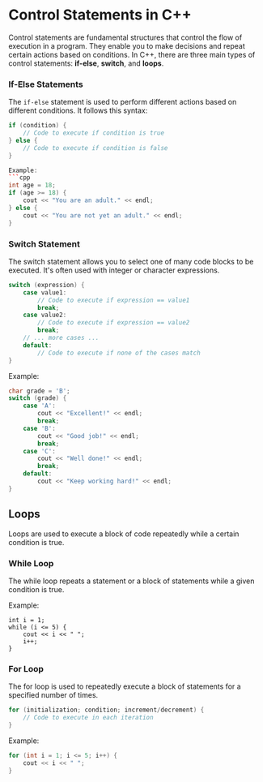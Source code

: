 # Control Statements in C++

Control statements are fundamental structures that control the flow of execution in a program. They enable you to make decisions and repeat certain actions based on conditions. In C++, there are three main types of control statements: **if-else**, **switch**, and **loops**.

### If-Else Statements

The `if-else` statement is used to perform different actions based on different conditions. It follows this syntax:

```cpp
if (condition) {
    // Code to execute if condition is true
} else {
    // Code to execute if condition is false
}

Example:
```cpp
int age = 18;
if (age >= 18) {
    cout << "You are an adult." << endl;
} else {
    cout << "You are not yet an adult." << endl;
}
```

### Switch Statement

The switch statement allows you to select one of many code blocks to be executed. It's often used with integer or character expressions.

```cpp
switch (expression) {
    case value1:
        // Code to execute if expression == value1
        break;
    case value2:
        // Code to execute if expression == value2
        break;
    // ... more cases ...
    default:
        // Code to execute if none of the cases match
}
```
Example:
```cpp
char grade = 'B';
switch (grade) {
    case 'A':
        cout << "Excellent!" << endl;
        break;
    case 'B':
        cout << "Good job!" << endl;
        break;
    case 'C':
        cout << "Well done!" << endl;
        break;
    default:
        cout << "Keep working hard!" << endl;
}
```

## Loops

Loops are used to execute a block of code repeatedly while a certain condition is true.

### While Loop

The while loop repeats a statement or a block of statements while a given condition is true.

Example:
```
int i = 1;
while (i <= 5) {
    cout << i << " ";
    i++;
}
```

### For Loop

The for loop is used to repeatedly execute a block of statements for a specified number of times.

```cpp
for (initialization; condition; increment/decrement) {
    // Code to execute in each iteration
}
```

Example:
```cpp
for (int i = 1; i <= 5; i++) {
    cout << i << " ";
}
```
